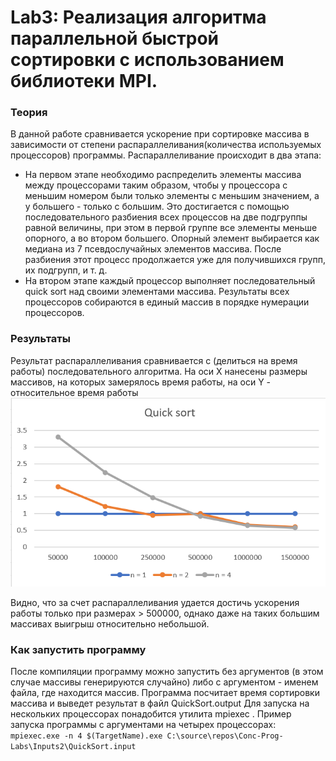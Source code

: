 # Lab3: Реализация алгоритма параллельной быстрой сортировки с использованием библиотеки MPI.
### Теория
В данной работе сравнивается ускорение при сортировке массива в зависимости от степени распараллеливания(количества используемых процессоров) программы.
Распараллеливание происходит в два этапа: 
* На первом этапе необходимо распределить элементы массива между процессорами таким образом, чтобы у процессора с меньшим номером были только элементы с меньшим значением, а у большего - только с большим. Это достигается с помощью последовательного разбиения всех процессов на две подгруппы равной величины, при этом в первой группе все элементы меньше опорного, а во втором большего. Опорный элемент выбирается как медиана из 7 псевдослучайных элементов массива. После разбиения этот процесс продолжается уже для получившихся групп, их подгрупп, и т. д.
* На втором этапе каждый процессор выполняет последовательный quick sort над своими элементами массива. Результаты всех процессоров собираются в единый массив в порядке нумерации процессоров.
### Результаты
Результат распараллеливания сравнивается с (делиться на время работы) последовательного алгоритма. На оси X нанесены размеры массивов, на которых замерялось время работы, на оси Y - относительное время работы
![result chart](./result.png)

Видно, что за счет распараллеливания удается достичь ускорения работы только при размерах > 500000, однако даже на таких большим массивах выигрыш относительно небольшой.
### Как запустить программу
После компиляции программу можно запустить без аргументов (в этом случае массивы генерируются случайно) либо с аргументом - именем файла, где находится массив. Программа посчитает время сортировки массива и выведет результат в файл QuickSort.output
Для запуска на нескольких процессорах понадобится утилита mpiexec . Пример запуска программы с аргументами на четырех процессорах:
`mpiexec.exe -n 4 $(TargetName).exe C:\source\repos\Conc-Prog-Labs\Inputs2\QuickSort.input`
